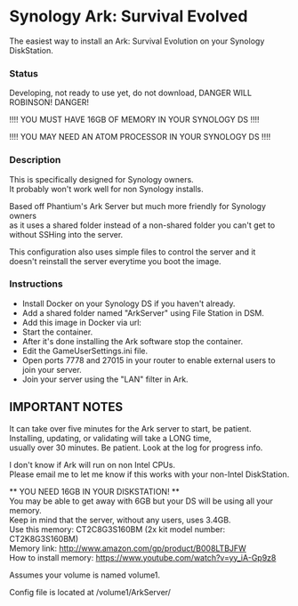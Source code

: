 # Synology Ark: Survival Evolved 

The easiest way to install an Ark: Survival Evolution on your Synology DiskStation.

### Status  
Developing, not ready to use yet, do not download, DANGER WILL ROBINSON! DANGER!

!!!!   YOU MUST HAVE 16GB OF MEMORY IN YOUR SYNOLOGY DS   !!!!  
  
!!!!  YOU MAY NEED AN ATOM PROCESSOR IN YOUR SYNOLOGY DS  !!!!  


### Description  
 
This is specifically designed for Synology owners.  
It probably won't work well for non Synology installs.  

Based off Phantium's Ark Server but much more friendly for Synology owners  
as it uses a shared folder instead of a non-shared folder you can't get to  
without SSHing into the server.  

This configuration also uses simple files to control the server and it  
doesn't reinstall the server everytime you boot the image.  

### Instructions
* Install Docker on your Synology DS if you haven't already.
* Add a shared folder named "ArkServer" using File Station in DSM.
* Add this image in Docker via url: 
* Start the container.
* After it's done installing the Ark software stop the container.
* Edit the GameUserSettings.ini file.
* Open ports 7778 and 27015 in your router to enable external users to join your server.
* Join your server using the "LAN" filter in Ark.


## IMPORTANT NOTES  

It can take over five minutes for the Ark server to start, be patient.  
Installing, updating, or validating will take a LONG time,  
usually over 30 minutes. Be patient. Look at the log for progress info.  

I don't know if Ark will run on non Intel CPUs.  
Please email me to let me know if this works with your non-Intel DiskStation.  

** YOU NEED 16GB IN YOUR DISKSTATION! **  
You may be able to get away with 6GB but your DS will be using all your memory.  
Keep in mind that the server, without any users, uses 3.4GB.  
Use this memory: CT2C8G3S160BM (2x kit model number: CT2K8G3S160BM)  
Memory link: http://www.amazon.com/gp/product/B008LTBJFW  
How to install memory: https://www.youtube.com/watch?v=yy_iA-Gp9z8  

Assumes your volume is named volume1.  

Config file is located at /volume1/ArkServer/  
